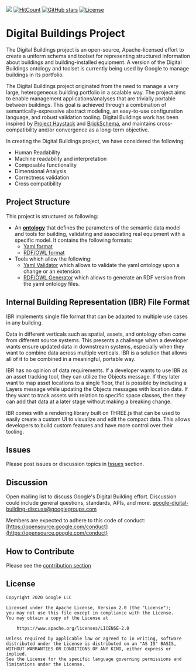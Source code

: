 ![](https://github.com/google/digitalbuildings/workflows/Tools/badge.svg)
[![HitCount](http://hits.dwyl.com/google/digitalbuildings.svg)](http://hits.dwyl.com/google/digitalbuildings)
[![GitHub stars](https://img.shields.io/github/stars/google/digitalbuildings.svg)](https://github.com/google/digitalbuildings/stargazers)
[![License](https://img.shields.io/badge/License-Apache%202.0-blue.svg)](https://opensource.org/licenses/Apache-2.0)

# Digital Buildings Project

The Digital Buildings project is an open-source, Apache-licensed effort to create a uniform schema and toolset for representing structured information about buildings and building-installed equipment.  A version of the Digital Buildings ontology and toolset is currently being used by Google to manage buildings in its portfolio. 

The Digital Buildings project originated from the need to manage a very large, heterogeneous building portfolio in a scalable way. The project aims to enable management applications/analyses that are trivially portable between buildings.  This goal is achieved through a combination of semantically-expressive abstract modeling, an easy-to-use configuration language, and robust validation tooling.  Digital Buildings work has been inspired by [Project Haystack](https://project-haystack.org/tag) and [BrickSchema](https://brickschema.org/), and maintains cross-compatibility and/or convergence as a long-term objective.

In creating the Digital Buildings project, we have considered the following:

* Human Readability
* Machine readability and interpretation
* Composable functionality
* Dimensional Analysis
* Correctness validation
* Cross compatibility

## Project Structure

This project is structured as following:
*  An [**ontology**](/ontology/README.md) that defines the parameters of the semantic data model and tools for building, validating and associating real equipment with a specific model. It contains the following formats:
   * [Yaml format](/ontology/yaml/README.md)
   * [RDF/OWL format](/ontology/rdf/README.md)
* Tools which allow the following:
  * [Yaml Validator](/tools/validators/ontology_validator/README.md) which allows to validate the yaml ontology upon a change or an extension.
  * [RDF/OWL Generator](/tools/rdf_generator/README.md) which allows to generate an RDF version from the yaml ontology files.

## Internal Building Representation (IBR) File Format

IBR implements single file format that can be adapted to multiple use cases in any building.

Data in different verticals such as spatial, assets, and ontology often come from different source systems. This presents a challenge when a developer wants ensure updated data in downstream systems, especially when they want to combine data across multiple verticals. IBR is a solution that allows all of it to be combined in a meaningful, portable way.

IBR has no opinion of data requirements. If a developer wants to use IBR as an asset tracking tool, they can utilize the Objects message. If they later want to map asset locations to a single floor, that is possible by including a Layers message while updating the Objects messages with location data. If they want to track assets with relation to specific space classes, then they can add that data at a later stage without making a breaking change.

IBR comes with a rendering library built on THREE.js that can be used to easily create a custom UI to visualize and edit the compact data. This allows developers to build custom features and have more control over their tooling. 

## Issues
Please post issues or discussion topics in [Issues](https://github.com/google/digitalbuildings/issues) section.

## Discussion 
Open mailing list to discuss Google's Digital Building effort. Discussion could include general questions, standards, APIs, and more. [google-digital-building-discuss@googlegroups.com](mailto:google-digital-building-discuss@googlegroups.com)

Members are expected to adhere to this code of conduct: [https://opensource.google.com/conduct](https://opensource.google.com/conduct)

## How to Contribute

Please see the [contribution section](CONTRIBUTING.md)

## License
```
Copyright 2020 Google LLC

Licensed under the Apache License, Version 2.0 (the "License");
you may not use this file except in compliance with the License.
You may obtain a copy of the License at

    https://www.apache.org/licenses/LICENSE-2.0

Unless required by applicable law or agreed to in writing, software
distributed under the License is distributed on an "AS IS" BASIS,
WITHOUT WARRANTIES OR CONDITIONS OF ANY KIND, either express or implied.
See the License for the specific language governing permissions and
limitations under the License.
```

